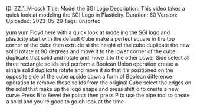 ID: ZZ_1_M-csck
Title: Model the SGI Logo
Description: This video takes a quick look at modeling the SGI Logo in Plasticity.
Duration: 60
Version: 
Uploaded: 2023-05-29
Tags: unsorted

yum yum Floyd here with a quick look at
modeling the SGI logo and plasticity
start with the default Cube make a
perfect square in the top corner of the
cube then extrude at the height of the
cube duplicate the new solid rotate at
90 degrees
and move it to the lower corner of the
cube duplicate that solid and rotate and
move it to the other Lower Side select
all three rectangle solids and perform a
Boolean Union operation
create a single solid
duplicate rotate and move it so that
it's positioned on the opposite side of
the cube upside down
a form of Boolean difference operation
to remove those solids from the original
Cube
select the edges on the solid that make
up the logo shape and press shift d to
create a new curve
Press B to Bevel the points
then press P to use the pipe tool to
create a solid and you're good to go
oh look at the time
